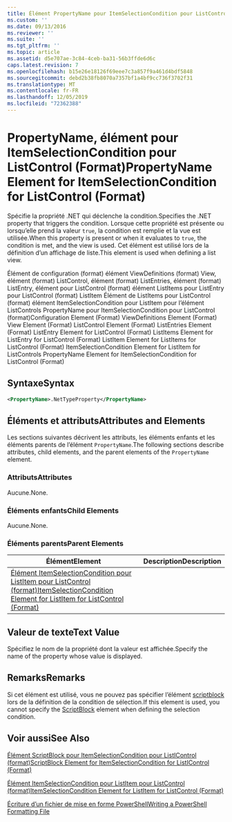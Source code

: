 ```yaml
---
title: Élément PropertyName pour ItemSelectionCondition pour ListControl (format) | Microsoft Docs
ms.custom: ''
ms.date: 09/13/2016
ms.reviewer: ''
ms.suite: ''
ms.tgt_pltfrm: ''
ms.topic: article
ms.assetid: d5e707ae-3c84-4ceb-ba31-56b3ffde6d6c
caps.latest.revision: 7
ms.openlocfilehash: b15e26e18126f69eee7c3a857f9a461d4bdf5848
ms.sourcegitcommit: debd2b38fb8070a7357bf1a4bf9cc736f3702f31
ms.translationtype: MT
ms.contentlocale: fr-FR
ms.lasthandoff: 12/05/2019
ms.locfileid: "72362388"
---
```

# <a name="propertyname-element-for-itemselectioncondition-for-listcontrol-format"></a><span data-ttu-id="d922a-102">PropertyName, élément pour ItemSelectionCondition pour ListControl (Format)</span><span class="sxs-lookup"><span data-stu-id="d922a-102">PropertyName Element for ItemSelectionCondition for ListControl (Format)</span></span>

<span data-ttu-id="d922a-103">Spécifie la propriété .NET qui déclenche la condition.</span><span class="sxs-lookup"><span data-stu-id="d922a-103">Specifies the .NET property that triggers the condition.</span></span> <span data-ttu-id="d922a-104">Lorsque cette propriété est présente ou lorsqu’elle prend la valeur `true`, la condition est remplie et la vue est utilisée.</span><span class="sxs-lookup"><span data-stu-id="d922a-104">When this property is present or when it evaluates to `true`, the condition is met, and the view is used.</span></span> <span data-ttu-id="d922a-105">Cet élément est utilisé lors de la définition d’un affichage de liste.</span><span class="sxs-lookup"><span data-stu-id="d922a-105">This element is used when defining a list view.</span></span>

<span data-ttu-id="d922a-106">Élément de configuration (format) élément ViewDefinitions (format) View, élément (format) ListControl, élément (format) ListEntries, élément (format) ListEntry, élément pour ListControl (format) élément ListItems pour ListEntry pour ListControl (format) ListItem Élément de ListItems pour ListControl (format) élément ItemSelectionCondition pour ListItem pour l’élément ListControls PropertyName pour ItemSelectionCondition pour ListControl (format)</span><span class="sxs-lookup"><span data-stu-id="d922a-106">Configuration Element (Format) ViewDefinitions Element (Format) View Element (Format) ListControl Element (Format) ListEntries Element (Format) ListEntry Element for ListControl (Format) ListItems Element for ListEntry for ListControl (Format) ListItem Element for ListItems for ListControl (Format) ItemSelectionCondition Element for ListItem for ListControls PropertyName Element for ItemSelectionCondition for ListControl (Format)</span></span>

## <a name="syntax"></a><span data-ttu-id="d922a-107">Syntaxe</span><span class="sxs-lookup"><span data-stu-id="d922a-107">Syntax</span></span>

```xml
<PropertyName>.NetTypeProperty</PropertyName>
```

## <a name="attributes-and-elements"></a><span data-ttu-id="d922a-108">Éléments et attributs</span><span class="sxs-lookup"><span data-stu-id="d922a-108">Attributes and Elements</span></span>

<span data-ttu-id="d922a-109">Les sections suivantes décrivent les attributs, les éléments enfants et les éléments parents de l’élément `PropertyName`.</span><span class="sxs-lookup"><span data-stu-id="d922a-109">The following sections describe attributes, child elements, and the parent elements of the `PropertyName` element.</span></span>

### <a name="attributes"></a><span data-ttu-id="d922a-110">Attributs</span><span class="sxs-lookup"><span data-stu-id="d922a-110">Attributes</span></span>

<span data-ttu-id="d922a-111">Aucune.</span><span class="sxs-lookup"><span data-stu-id="d922a-111">None.</span></span>

### <a name="child-elements"></a><span data-ttu-id="d922a-112">Éléments enfants</span><span class="sxs-lookup"><span data-stu-id="d922a-112">Child Elements</span></span>

<span data-ttu-id="d922a-113">Aucune.</span><span class="sxs-lookup"><span data-stu-id="d922a-113">None.</span></span>

### <a name="parent-elements"></a><span data-ttu-id="d922a-114">Éléments parents</span><span class="sxs-lookup"><span data-stu-id="d922a-114">Parent Elements</span></span>

|<span data-ttu-id="d922a-115">Élément</span><span class="sxs-lookup"><span data-stu-id="d922a-115">Element</span></span>|<span data-ttu-id="d922a-116">Description</span><span class="sxs-lookup"><span data-stu-id="d922a-116">Description</span></span>|
|-------------|-----------------|
|[<span data-ttu-id="d922a-117">Élément ItemSelectionCondition pour ListItem pour ListControl (format)</span><span class="sxs-lookup"><span data-stu-id="d922a-117">ItemSelectionCondition Element for ListItem for ListControl (Format)</span></span>](./itemselectioncondition-element-for-listitem-for-listcontrol-format.md)||

## <a name="text-value"></a><span data-ttu-id="d922a-118">Valeur de texte</span><span class="sxs-lookup"><span data-stu-id="d922a-118">Text Value</span></span>

<span data-ttu-id="d922a-119">Spécifiez le nom de la propriété dont la valeur est affichée.</span><span class="sxs-lookup"><span data-stu-id="d922a-119">Specify the name of the property whose value is displayed.</span></span>

## <a name="remarks"></a><span data-ttu-id="d922a-120">Remarks</span><span class="sxs-lookup"><span data-stu-id="d922a-120">Remarks</span></span>

<span data-ttu-id="d922a-121">Si cet élément est utilisé, vous ne pouvez pas spécifier l’élément [scriptblock](./scriptblock-element-for-itemselectioncondition-for-listcontrol-format.md) lors de la définition de la condition de sélection.</span><span class="sxs-lookup"><span data-stu-id="d922a-121">If this element is used, you cannot specify the [ScriptBlock](./scriptblock-element-for-itemselectioncondition-for-listcontrol-format.md) element when defining the selection condition.</span></span>

## <a name="see-also"></a><span data-ttu-id="d922a-122">Voir aussi</span><span class="sxs-lookup"><span data-stu-id="d922a-122">See Also</span></span>

[<span data-ttu-id="d922a-123">Élément ScriptBlock pour ItemSelectionCondition pour ListIControl (format)</span><span class="sxs-lookup"><span data-stu-id="d922a-123">ScriptBlock Element for ItemSelectionCondition for ListIControl (Format)</span></span>](./scriptblock-element-for-itemselectioncondition-for-listcontrol-format.md)

[<span data-ttu-id="d922a-124">Élément ItemSelectionCondition pour ListItem pour ListControl (format)</span><span class="sxs-lookup"><span data-stu-id="d922a-124">ItemSelectionCondition Element for ListItem for ListControl (Format)</span></span>](./itemselectioncondition-element-for-listitem-for-listcontrol-format.md)

[<span data-ttu-id="d922a-125">Écriture d’un fichier de mise en forme PowerShell</span><span class="sxs-lookup"><span data-stu-id="d922a-125">Writing a PowerShell Formatting File</span></span>](./writing-a-powershell-formatting-file.md)
